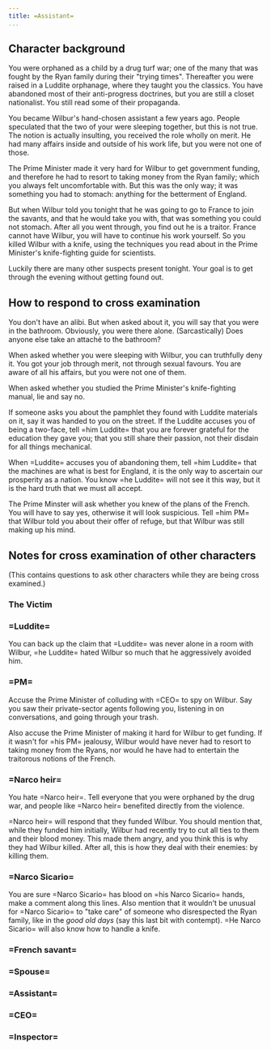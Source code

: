 ```yaml
---
title: =Assistant=
...
```


## Character background

You were orphaned as a child by a drug turf war; one of the many that was fought by the Ryan family during their "trying times". Thereafter you were raised in a Luddite orphanage, where they taught you the classics. You have abandoned most of their anti-progress doctrines, but you are still a closet nationalist. You still read some of their propaganda.

You became Wilbur's hand-chosen assistant a few years ago.
People speculated that the two of your were sleeping together, but this is not true. The notion is actually insulting, you received the role wholly on merit. He had many affairs inside and outside of his work life, but you were not one of those.

The Prime Minister made it very hard for Wilbur to get government funding, and therefore he had to resort to taking money from the Ryan family; which you always felt uncomfortable with. But this was the only way; it was something you had to stomach: anything for the betterment of England.

But when Wilbur told you tonight that he was going to go to France to join the savants, and that he would take you with, that was something you could not stomach. After all you went through, you find out he is a traitor. France cannot have Wilbur, you will have to continue his work yourself. So you killed Wilbur with a knife, using the techniques you read about in the Prime Minister's knife-fighting guide for scientists.

Luckily there are many other suspects present tonight. Your goal is to get through the evening without getting found out.

## How to respond to cross examination

You don't have an alibi. But when asked about it, you will say that you were in the bathroom. Obviously, you were there alone. (Sarcastically) Does anyone else take an attaché to the bathroom?

When asked whether you were sleeping with Wilbur, you can truthfully deny it. You got your job through merit, not through sexual favours. You are aware of all his affairs, but you were not one of them.

When asked whether you studied the Prime Minister's knife-fighting manual, lie and say no.

If someone asks you about the pamphlet they found with Luddite materials on it, say it was handed to you on the street. If the Luddite accuses you of being a two-face, tell =him Luddite= that you are forever grateful for the education they gave you; that you still share their passion, not their disdain for all things mechanical.

When =Luddite= accuses you of abandoning them, tell =him Luddite= that the machines are what is best for England, it is the only way to ascertain our prosperity as a nation. You know =he Luddite= will not see it this way, but it is the hard truth that we must all accept.

The Prime Minster will ask whether you knew of the plans of the French. You will have to say yes, otherwise it will look suspicious. Tell =him PM= that Wilbur told you about their offer of refuge, but that Wilbur was still making up his mind.

## Notes for cross examination of other characters
(This contains questions to ask other characters while they are being cross examined.)

### The Victim

### =Luddite=
You can back up the claim that =Luddite= was never alone in a room with Wilbur, =he Luddite= hated Wilbur so much that he aggressively avoided him.

### =PM=
Accuse the Prime Minister of colluding with =CEO= to spy on Wilbur. Say you saw their private-sector agents following you, listening in on conversations, and going through your trash.

Also accuse the Prime Minister of making it hard for Wilbur to get funding. If it wasn't for =his PM= jealousy, Wilbur would have never had to resort to taking money from the Ryans, nor would he have had to entertain the traitorous notions of the French.

### =Narco heir=
You hate =Narco heir=. Tell everyone that you were orphaned by the drug war, and people like =Narco heir= benefited directly from the violence. 

=Narco heir= will respond that they funded Wilbur. You should mention that, while they funded him initially, Wilbur had recently try to cut all ties to them and their blood money. This made them angry, and you think this is why they had Wilbur killed. After all, this is how they deal with their enemies: by killing them.

### =Narco Sicario=
You are sure =Narco Sicario= has blood on =his Narco Sicario= hands, make a comment along this lines. Also mention that it wouldn't be unusual for =Narco Sicario= to "take care" of someone who disrespected the Ryan family, like in the *good old days* (say this last bit with contempt).
=He Narco Sicario= will also know how to handle a knife.

### =French savant=

### =Spouse=

### =Assistant=

### =CEO=

### =Inspector=
